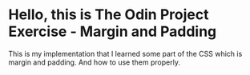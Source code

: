 # Hello, this is The Odin Project Exercise - Margin and Padding

This is my implementation that I learned some part of the CSS which is margin and padding. And how to use them properly.
